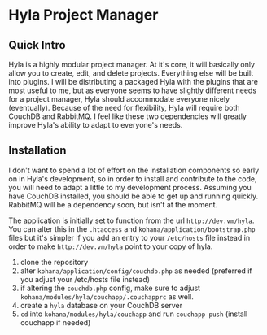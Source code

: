 # Hyla Project Manager

## Quick Intro

Hyla is a highly modular project manager. At it's core, it will basically only allow you to create, edit, and delete projects. Everything else will be built into plugins. I will be distributing a packaged Hyla with the plugins that are most useful to me, but as everyone seems to have slightly different needs for a project manager, Hyla should accommodate everyone nicely (eventually). Because of the need for flexibility, Hyla will require both CouchDB and RabbitMQ. I feel like these two dependencies will greatly improve Hyla's ability to adapt to everyone's needs.

## Installation

I don't want to spend a lot of effort on the installation components so early on in Hyla's development, so in order to install and contribute to the code, you will need to adapt a little to my development process. Assuming you have CouchDB installed, you should be able to get up and running quickly. RabbitMQ will be a dependency soon, but isn't at the moment.

The application is initially set to function from the url `http://dev.vm/hyla`. You can alter this in the `.htaccess` and `kohana/application/bootstrap.php` files but it's simpler if you add an entry to your `/etc/hosts` file instead in order to make `http://dev.vm/hyla` point to your copy of hyla.

1. clone the repository
1. alter `kohana/application/config/couchdb.php` as needed (preferred if you adjust your /etc/hosts file instead)
1. if altering the `couchdb.php` config, make sure to adjust `kohana/modules/hyla/couchapp/.couchapprc` as well.
1. create a `hyla` database on your CouchDB server
1. `cd` into `kohana/modules/hyla/couchapp` and run `couchapp push` (install couchapp if needed)
